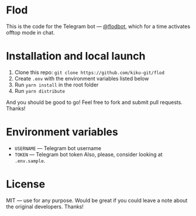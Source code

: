 # Flod

This is the code for the Telegram bot — [@flodbot](https://t.me/flodbot), which for a time activates offtop mode in chat.

# Installation and local launch

1. Clone this repo: `git clone https://github.com/kiku-git/flod`
2. Create `.env` with the environment variables listed below
3. Run `yarn install` in the root folder
4. Run `yarn distribute`

And you should be good to go! Feel free to fork and submit pull requests. Thanks!

# Environment variables

- `USERNAME` — Telegram bot username
- `TOKEN` — Telegram bot token
Also, please, consider looking at `.env.sample`.

# License

MIT — use for any purpose. Would be great if you could leave a note about the original developers. Thanks!
